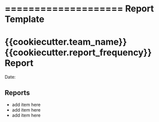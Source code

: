 ====================
Report Template
====================

# {{cookiecutter.team_name}} {{cookiecutter.report_frequency}} Report

Date:

## Reports

-   add item here
-   add item here
-   add item here
